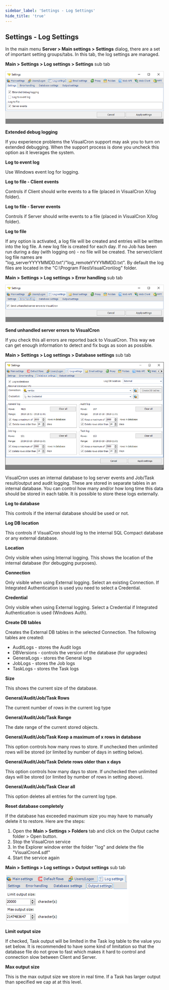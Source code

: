 ```yaml
---
sidebar_label: 'Settings - Log Settings'
hide_title: 'true'
---
```


## Settings - Log Settings

In the main menu **Server > Main settings > Settings** dialog, there are a set of important setting groups/tabs. In this tab, the log settings are managed.
 
**Main > Settings > Log settings > Settings** sub tab

![](../../../static/img/serversettingslogsettingssettings.png)

**Extended debug logging**

If you experience problems the VisualCron support may ask you to turn on extended debugging. When the support process is done you uncheck this option as it leverages the system.
 
**Log to event log**

Use Windows event log for logging.
 
**Log to file - Client events**

Controls if Client should write events to a file (placed in VisualCron X/log folder).
 
**Log to file - Server events**

Controls if Server should write events to a file (placed in VisualCron X/log folder).
 
**Log to file**

If any option is activated, a log file will be created and entries will be written into the log file. A new log file is created for each day. If no Job has been run during a day (with logging on) - no file will be created. The server/client log file names are "log_serverYYYYMMDD.txt"/"log_remoteYYYYMMDD.txt". By default the log files are located in the "C:\Program Files\VisualCron\log\" folder.
 
**Main > Settings > Log settings > Error handling** sub tab

![](../../../static/img/serversettingslogsettingserrorhandling.png)

**Send unhandled server errors to VisualCron**

If you check this all errors are reported back to VisualCron. This way we can get enough information to detect and fix bugs as soon as possible.
 
**Main > Settings > Log settings > Database settings** sub tab

![](../../../static/img/dbsettingslog.png)

VisualCron uses an internal database to log server events and Job/Task result/output and audit logging. These are stored in separate tables in an internal database. You can control how many and/or how long time this data should be stored in each table. It is possible to store these logs externally.
 
**Log to database**

This controls if the internal database should be used or not.
 
**Log DB location**

This controls if VisualCron should log to the internal SQL Compact database or any external database.
 
**Location**

Only visible when using Internal logging. This shows the location of the internal database (for debugging purposes).
 
**Connection**

Only visible when using External logging. Select an existing Connection. If Integrated Authentication is used you need to select a Credential.
 
**Credential**

Only visible when using External logging. Select a Credential if Integrated Authentication is used (Windows Auth).
 
**Create DB tables**

Creates the External DB tables in the selected Connection. The following tables are created:
* AuditLogs - stores the Audit logs
* DBVersions - controls the version of the database (for upgrades)
* GeneralLogs - stores the General logs
* JobLogs - stores the Job logs
* TaskLogs - stores the Task logs
 
**Size**

This shows the current size of the database.
 
**General/Audit/Job/Task Rows**

The current number of rows in the current log type
 
**General/Audit/Job/Task Range**

The date range of the current stored objects.
 
**General/Audit/Job/Task Keep a maximum of x rows in database**

This option controls how many rows to store. If unchecked then unlimited rows will be stored (or limited by number of days in setting below).
 
**General/Audit/Job/Task Delete rows older than x days**

This option controls how many days to store. If unchecked then unlimited days will be stored (or limited by number of rows in setting above).
 
**General/Audit/Job/Task Clear all**

This option deletes all entries for the current log type.
 
**Reset database completely**

If the database has exceeded maximum size you may have to manually delete it to restore. Here are the steps:
1. Open the **Main > Settings > Folders** tab and click on the Output cache folder > Open button.
2. Stop the VisualCron service
3. In the Explorer window enter the folder "log" and delete the file "VisualCron4.sdf"
4. Start the service again
 
**Main > Settings > Log settings > Output settings** sub tab

![](../../../static/img/output_settings.png)

**Limit output size**

If checked, Task output will be limited in the Task log table to the value you set below. It is recommended to have some kind of limitation so that the database file do not grow to fast which makes it hard to control and connection slow between Client and Server.
 
**Max output size**

This is the max output size we store in real time. If a Task has larger output than specified we cap at at this level.
